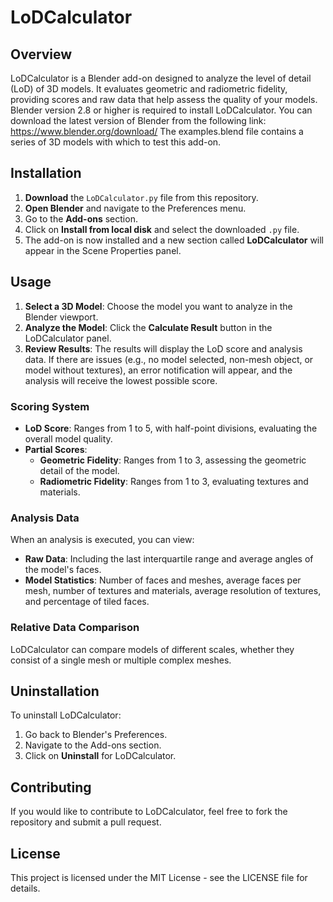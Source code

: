 # LoDCalculator

## Overview
LoDCalculator is a Blender add-on designed to analyze the level of detail (LoD) of 3D models. It evaluates geometric and radiometric fidelity, providing scores and raw data that help assess the quality of your models. Blender version 2.8 or higher is required to install LoDCalculator. You can download the latest version of Blender from the following link: https://www.blender.org/download/
The examples.blend file contains a series of 3D models with which to test this add-on.

## Installation

1. **Download** the `LoDCalculator.py` file from this repository.
2. **Open Blender** and navigate to the Preferences menu.
3. Go to the **Add-ons** section.
4. Click on **Install from local disk** and select the downloaded `.py` file.
5. The add-on is now installed and a new section called **LoDCalculator** will appear in the Scene Properties panel.

## Usage

1. **Select a 3D Model**: Choose the model you want to analyze in the Blender viewport.
2. **Analyze the Model**: Click the **Calculate Result** button in the LoDCalculator panel.
3. **Review Results**: The results will display the LoD score and analysis data. If there are issues (e.g., no model selected, non-mesh object, or model without textures), an error notification will appear, and the analysis will receive the lowest possible score.

### Scoring System
- **LoD Score**: Ranges from 1 to 5, with half-point divisions, evaluating the overall model quality.
- **Partial Scores**:
  - **Geometric Fidelity**: Ranges from 1 to 3, assessing the geometric detail of the model.
  - **Radiometric Fidelity**: Ranges from 1 to 3, evaluating textures and materials.

### Analysis Data
When an analysis is executed, you can view:
- **Raw Data**: Including the last interquartile range and average angles of the model's faces.
- **Model Statistics**: Number of faces and meshes, average faces per mesh, number of textures and materials, average resolution of textures, and percentage of tiled faces.

### Relative Data Comparison
LoDCalculator can compare models of different scales, whether they consist of a single mesh or multiple complex meshes.

## Uninstallation
To uninstall LoDCalculator:
1. Go back to Blender's Preferences.
2. Navigate to the Add-ons section.
3. Click on **Uninstall** for LoDCalculator.

## Contributing
If you would like to contribute to LoDCalculator, feel free to fork the repository and submit a pull request.

## License
This project is licensed under the MIT License - see the LICENSE file for details.
